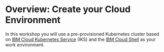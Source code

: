 # Overview: Create your Cloud Environment

In this workshop you will use a pre-provisioned Kubernetes cluster based on [IBM Cloud Kubernetes Service](https://cloud.ibm.com/kubernetes/catalog/about) (IKS) and the [IBM Cloud Shell](https://www.ibm.com/cloud/cloud-shell) as your work environment.


